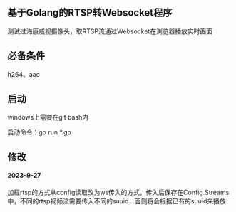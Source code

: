 ## 基于Golang的RTSP转Websocket程序
测试过海康威视摄像头，取RTSP流通过Websocket在浏览器播放实时画面

## 必备条件
h264、aac

## 启动

windows上需要在git bash内

启动命令：go run *.go

## 修改
#### 2023-9-27
加载rtsp的方式从config读取改为ws传入的方式，传入后保存在Config.Streams中，不同的rtsp视频流需要传入不同的suuid，否则将会根据已有的suuid来播放